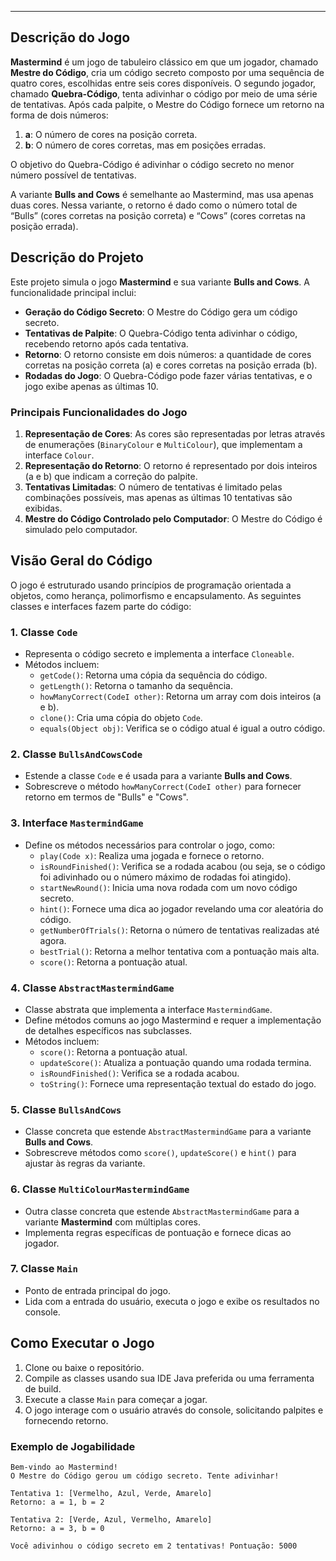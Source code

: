 ---

## Descrição do Jogo

**Mastermind** é um jogo de tabuleiro clássico em que um jogador, chamado **Mestre do Código**, cria um código secreto composto por uma sequência de quatro cores, escolhidas entre seis cores disponíveis. O segundo jogador, chamado **Quebra-Código**, tenta adivinhar o código por meio de uma série de tentativas. Após cada palpite, o Mestre do Código fornece um retorno na forma de dois números:

1. **a**: O número de cores na posição correta.  
2. **b**: O número de cores corretas, mas em posições erradas.

O objetivo do Quebra-Código é adivinhar o código secreto no menor número possível de tentativas.

A variante **Bulls and Cows** é semelhante ao Mastermind, mas usa apenas duas cores. Nessa variante, o retorno é dado como o número total de “Bulls” (cores corretas na posição correta) e “Cows” (cores corretas na posição errada).

## Descrição do Projeto

Este projeto simula o jogo **Mastermind** e sua variante **Bulls and Cows**. A funcionalidade principal inclui:

- **Geração do Código Secreto**: O Mestre do Código gera um código secreto.
- **Tentativas de Palpite**: O Quebra-Código tenta adivinhar o código, recebendo retorno após cada tentativa.
- **Retorno**: O retorno consiste em dois números: a quantidade de cores corretas na posição correta (a) e cores corretas na posição errada (b).
- **Rodadas do Jogo**: O Quebra-Código pode fazer várias tentativas, e o jogo exibe apenas as últimas 10.

### Principais Funcionalidades do Jogo

1. **Representação de Cores**: As cores são representadas por letras através de enumerações (`BinaryColour` e `MultiColour`), que implementam a interface `Colour`.
2. **Representação do Retorno**: O retorno é representado por dois inteiros (a e b) que indicam a correção do palpite.
3. **Tentativas Limitadas**: O número de tentativas é limitado pelas combinações possíveis, mas apenas as últimas 10 tentativas são exibidas.
4. **Mestre do Código Controlado pelo Computador**: O Mestre do Código é simulado pelo computador.

## Visão Geral do Código

O jogo é estruturado usando princípios de programação orientada a objetos, como herança, polimorfismo e encapsulamento. As seguintes classes e interfaces fazem parte do código:

### 1. **Classe `Code`**

- Representa o código secreto e implementa a interface `Cloneable`.
- Métodos incluem:
    - `getCode()`: Retorna uma cópia da sequência do código.
    - `getLength()`: Retorna o tamanho da sequência.
    - `howManyCorrect(CodeI other)`: Retorna um array com dois inteiros (a e b).
    - `clone()`: Cria uma cópia do objeto `Code`.
    - `equals(Object obj)`: Verifica se o código atual é igual a outro código.

### 2. **Classe `BullsAndCowsCode`**

- Estende a classe `Code` e é usada para a variante **Bulls and Cows**.
- Sobrescreve o método `howManyCorrect(CodeI other)` para fornecer retorno em termos de "Bulls" e "Cows".

### 3. **Interface `MastermindGame`**

- Define os métodos necessários para controlar o jogo, como:
    - `play(Code x)`: Realiza uma jogada e fornece o retorno.
    - `isRoundFinished()`: Verifica se a rodada acabou (ou seja, se o código foi adivinhado ou o número máximo de rodadas foi atingido).
    - `startNewRound()`: Inicia uma nova rodada com um novo código secreto.
    - `hint()`: Fornece uma dica ao jogador revelando uma cor aleatória do código.
    - `getNumberOfTrials()`: Retorna o número de tentativas realizadas até agora.
    - `bestTrial()`: Retorna a melhor tentativa com a pontuação mais alta.
    - `score()`: Retorna a pontuação atual.

### 4. **Classe `AbstractMastermindGame`**

- Classe abstrata que implementa a interface `MastermindGame`.
- Define métodos comuns ao jogo Mastermind e requer a implementação de detalhes específicos nas subclasses.
- Métodos incluem:
    - `score()`: Retorna a pontuação atual.
    - `updateScore()`: Atualiza a pontuação quando uma rodada termina.
    - `isRoundFinished()`: Verifica se a rodada acabou.
    - `toString()`: Fornece uma representação textual do estado do jogo.

### 5. **Classe `BullsAndCows`**

- Classe concreta que estende `AbstractMastermindGame` para a variante **Bulls and Cows**.
- Sobrescreve métodos como `score()`, `updateScore()` e `hint()` para ajustar às regras da variante.

### 6. **Classe `MultiColourMastermindGame`**

- Outra classe concreta que estende `AbstractMastermindGame` para a variante **Mastermind** com múltiplas cores.
- Implementa regras específicas de pontuação e fornece dicas ao jogador.

### 7. **Classe `Main`**

- Ponto de entrada principal do jogo.
- Lida com a entrada do usuário, executa o jogo e exibe os resultados no console.

## Como Executar o Jogo

1. Clone ou baixe o repositório.
2. Compile as classes usando sua IDE Java preferida ou uma ferramenta de build.
3. Execute a classe `Main` para começar a jogar.
4. O jogo interage com o usuário através do console, solicitando palpites e fornecendo retorno.

### Exemplo de Jogabilidade

```plaintext
Bem-vindo ao Mastermind!
O Mestre do Código gerou um código secreto. Tente adivinhar!

Tentativa 1: [Vermelho, Azul, Verde, Amarelo]
Retorno: a = 1, b = 2

Tentativa 2: [Verde, Azul, Vermelho, Amarelo]
Retorno: a = 3, b = 0

Você adivinhou o código secreto em 2 tentativas! Pontuação: 5000
```
